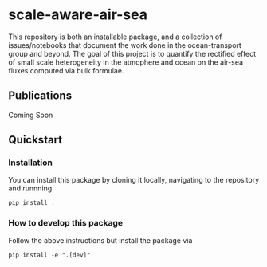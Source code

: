 # scale-aware-air-sea
This repository is both an installable package, and a collection of issues/notebooks that document the work done in the ocean-transport group and beyond.
The goal of this project is to quantify the rectified effect of small scale heterogeneity in the atmophere and ocean on the air-sea fluxes computed via bulk formulae.

## Publications
Coming Soon

## Quickstart

### Installation
You can install this package by cloning it locally, navigating to the repository and runnning
```
pip install .
```

### How to develop this package
Follow the above instructions but install the package via
```
pip install -e ".[dev]"
```
